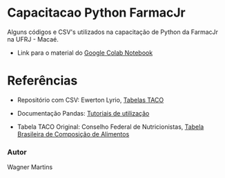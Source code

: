 # Capacitacao Python FarmacJr
Alguns códigos e CSV's utilizados na capacitação de Python da FarmacJr na UFRJ - Macaé.
- Link para o material do [Google Colab Notebook](https://colab.research.google.com/drive/1kiEd3tSv04t-jhUKQk7DryhZSWmDwDIh?usp=sharing)

# Referências
- Repositório com CSV: Ewerton Lyrio, [Tabelas TACO](https://github.com/elyrio/tacoSQL)

- Documentação Pandas: [Tutoriais de utilização](https://pandas.pydata.org/docs/)

- Tabela TACO Original: Conselho Federal de Nutricionistas, [Tabela Brasileira de Composição de Alimentos](https://pandas.pydata.org/docs/)

### Autor
Wagner Martins
